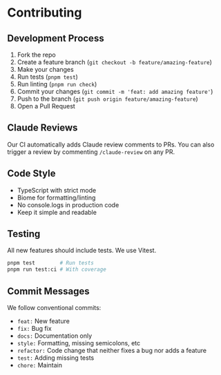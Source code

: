# Contributing

## Development Process

1. Fork the repo
2. Create a feature branch (`git checkout -b feature/amazing-feature`)
3. Make your changes
4. Run tests (`pnpm test`)
5. Run linting (`pnpm run check`)
6. Commit your changes (`git commit -m 'feat: add amazing feature'`)
7. Push to the branch (`git push origin feature/amazing-feature`)
8. Open a Pull Request

## Claude Reviews

Our CI automatically adds Claude review comments to PRs. You can also trigger a review by commenting `/claude-review` on any PR.

## Code Style

- TypeScript with strict mode
- Biome for formatting/linting
- No console.logs in production code
- Keep it simple and readable

## Testing

All new features should include tests. We use Vitest.

```bash
pnpm test        # Run tests
pnpm run test:ci # With coverage
```

## Commit Messages

We follow conventional commits:
- `feat:` New feature
- `fix:` Bug fix
- `docs:` Documentation only
- `style:` Formatting, missing semicolons, etc
- `refactor:` Code change that neither fixes a bug nor adds a feature
- `test:` Adding missing tests
- `chore:` Maintain